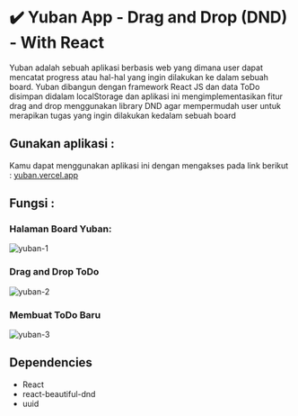# ✔️ Yuban App - Drag and Drop (DND) - With React
Yuban adalah sebuah aplikasi berbasis web yang dimana user dapat mencatat progress atau hal-hal yang ingin dilakukan ke dalam sebuah board. 
Yuban dibangun dengan framework React JS dan data ToDo disimpan didalam localStorage dan aplikasi ini mengimplementasikan fitur drag and drop menggunakan library DND agar mempermudah user untuk merapikan tugas yang ingin dilakukan kedalam sebuah board
## Gunakan aplikasi :
Kamu dapat menggunakan aplikasi ini dengan mengakses pada link berikut : [yuban.vercel.app](https://yuban.vercel.app/)
## Fungsi :
### Halaman Board Yuban:
![yuban-1](https://user-images.githubusercontent.com/43470163/198349703-0d1eee32-f6cc-4921-aa4a-347c129a6bdc.png)
### Drag and Drop ToDo
![yuban-2](https://user-images.githubusercontent.com/43470163/198349896-a1fd6ab8-10eb-4eef-8c97-c4cc8cc2c0c8.png)
### Membuat ToDo Baru
![yuban-3](https://user-images.githubusercontent.com/43470163/198350000-9188a595-d786-4ba9-b8e0-9504216a8ff8.png)
## Dependencies
- React
- react-beautiful-dnd
- uuid
